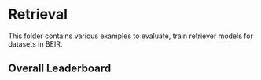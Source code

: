 # Retrieval

This folder contains various examples to evaluate, train retriever models for datasets in BEIR.

## Overall Leaderboard

